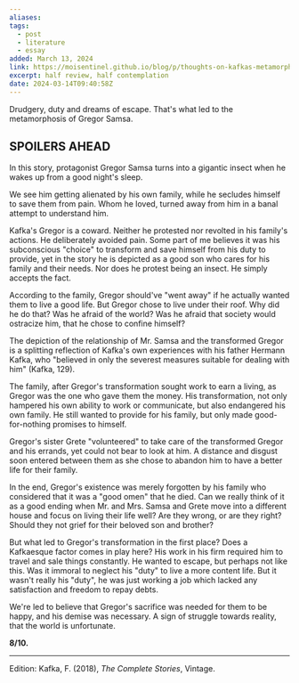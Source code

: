 ```yaml
---
aliases: 
tags:
  - post
  - literature
  - essay
added: March 13, 2024
link: https://moisentinel.github.io/blog/p/thoughts-on-kafkas-metamorphosis
excerpt: half review, half contemplation
date: 2024-03-14T09:40:58Z
---
```

Drudgery, duty and dreams of escape.
That's what led to the metamorphosis of Gregor Samsa.
## SPOILERS AHEAD

In this story, protagonist Gregor Samsa turns into a gigantic insect when he wakes up from a good night's sleep.

We see him getting alienated by his own family, while he secludes himself to save them from pain. Whom he loved, turned away from him in a banal attempt to understand him.

Kafka's Gregor is a coward. Neither he protested nor revolted in his family's actions. He deliberately avoided pain. Some part of me believes it was his subconscious "choice" to transform and save himself from his duty to provide, yet in the story he is depicted as a good son who cares for his family and their needs. Nor does he protest being an insect. He simply accepts the fact.

According to the family, Gregor should've "went away" if he actually wanted them to live a good life. But Gregor chose to live under their roof. Why did he do that? Was he afraid of the world? Was he afraid that society would ostracize him, that he chose to confine himself?

The depiction of the relationship of Mr. Samsa and the transformed Gregor is a splitting reflection of Kafka's own experiences with his father Hermann Kafka, who "believed in only the severest measures suitable for dealing with him" (Kafka, 129). 

The family, after Gregor's transformation sought work to earn a living, as Gregor was the one who gave them the money. His transformation, not only hampered his own ability to work or communicate, but also endangered his own family. He still wanted to provide for his family, but only made good-for-nothing promises to himself.

Gregor's sister Grete "volunteered" to take care of the transformed Gregor and his errands, yet could not bear to look at him. A distance and disgust soon entered between them as she chose to abandon him to have a better life for their family.

In the end, Gregor's existence was merely forgotten by his family who considered that it was a "good omen" that he died. Can we really think of it as a good ending when Mr. and Mrs. Samsa and Grete move into a different house and focus on living their life well? Are they wrong, or are they right? Should they not grief for their beloved son and brother?

But what led to Gregor's transformation in the first place? Does a Kafkaesque factor comes in play here? His work in his firm required him to travel and sale things constantly. He wanted to escape, but perhaps not like this. Was it immoral to neglect his "duty" to live a more content life. But it wasn't really his "duty", he was just working a job which lacked any satisfaction and freedom to repay debts.

We're led to believe that Gregor's sacrifice was needed for them to be happy, and his demise was necessary. A sign of struggle towards reality, that the world is unfortunate.

**8/10.**

---
Edition: Kafka, F. (2018), *The Complete Stories*, Vintage.